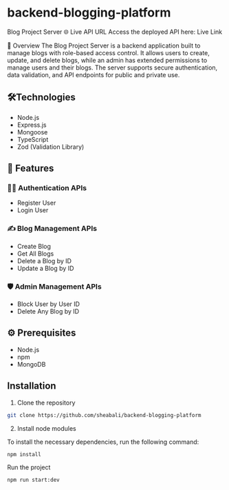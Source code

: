 # backend-blogging-platform

Blog Project Server
🌐 Live API URL
Access the deployed API here: Live Link

📜 Overview
The Blog Project Server is a backend application built to manage blogs with role-based access control. It allows users to create, update, and delete blogs, while an admin has extended permissions to manage users and their blogs. The server supports secure authentication, data validation, and API endpoints for public and private use.

## 🛠️Technologies

- Node.js
- Express.js
- Mongoose
- TypeScript
- Zod (Validation Library)

## 🚀 Features

### 🧑‍💻 Authentication APIs

- Register User
- Login User

### ✍️ Blog Management APIs

- Create Blog
- Get All Blogs
- Delete a Blog by ID
- Update a Blog by ID

### 🛡️ Admin Management APIs

- Block User by User ID
- Delete Any Blog by ID

## ⚙️ Prerequisites

- Node.js
- npm
- MongoDB

## Installation

1. Clone the repository

```bash
git clone https://github.com/sheabali/backend-blogging-platform
```

2. Install node modules

To install the necessary dependencies, run the following command:

```bash
npm install
```

Run the project

```bash
npm run start:dev
```
